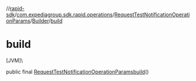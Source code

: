 //[rapid-sdk](../../../../index.md)/[com.expediagroup.sdk.rapid.operations](../../index.md)/[RequestTestNotificationOperationParams](../index.md)/[Builder](index.md)/[build](build.md)

# build

[JVM]\

public final [RequestTestNotificationOperationParams](../index.md)[build](build.md)()
